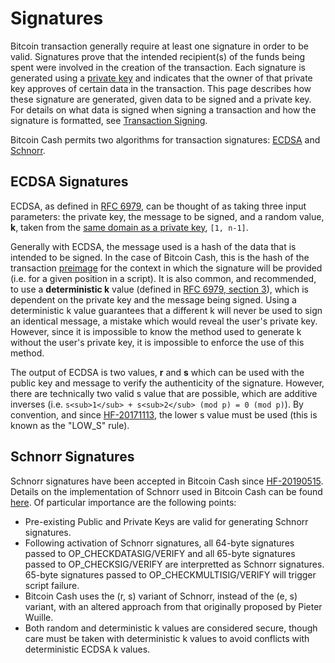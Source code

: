 # Signatures

Bitcoin transaction generally require at least one signature in order to be valid.
Signatures prove that the intended recipient(s) of the funds being spent were involved in the creation of the transaction.
Each signature is generated using a [private key](/protocol/blockchain/cryptography/keys) and indicates that the owner of that private key approves of certain data in the transaction.
This page describes how these signature are generated, given data to be signed and a private key.
For details on what data is signed when signing a transaction and how the signature is formatted, see [Transaction Signing](/protocol/blockchain/transaction/transaction-signing).

Bitcoin Cash permits two algorithms for transaction signatures: [ECDSA](#ecdsa-signatures) and [Schnorr](#schnorr-signatures).

## ECDSA Signatures

ECDSA, as defined in [RFC 6979](https://tools.ietf.org/html/rfc6979), can be thought of as taking three input parameters: the private key, the message to be signed, and a random value, **k**, taken from the [same domain as a private key](/protocol/blockchain/cryptography/keys#private-key-generation), `[1, n-1]`.

Generally with ECDSA, the message used is a hash of the data that is intended to be signed.
In the case of Bitcoin Cash, this is the hash of the transaction [preimage](/protocol/blockchain/transaction/transaction-signing#preimage-format) for the context in which the signature will be provided (i.e. for a given position in a script).
It is also common, and recommended, to use a **deterministic k** value (defined in [RFC 6979, section 3](https://tools.ietf.org/html/rfc6979#section-3)), which is dependent on the private key and the message being signed.
Using a deterministic k value guarantees that a different k will never be used to sign an identical message, a mistake which would reveal the user's private key.
However, since it is impossible to know the method used to generate k without the user's private key, it is impossible to enforce the use of this method.

The output of ECDSA is two values, **r** and **s** which can be used with the public key and message to verify the authenticity of the signature.
However, there are technically two valid s value that are possible, which are additive inverses (i.e. `s<sub>1</sub> + s<sub>2</sub> (mod p) = 0 (mod p)`).
By convention, and since [HF-20171113](/protocol/forks/hf-20171113), the lower s value must be used (this is known as the "LOW_S" rule).

## Schnorr Signatures

Schnorr signatures have been accepted in Bitcoin Cash since [HF-20190515](/protocol/forks/hf-20190515).
Details on the implementation of Schnorr used in Bitcoin Cash can be found [here](/protocol/forks/2019-05-15-schnorr).
Of particular importance are the following points:

- Pre-existing Public and Private Keys are valid for generating Schnorr signatures.
- Following activation of Schnorr signatures, all 64-byte signatures passed to OP_CHECKDATASIG/VERIFY and all 65-byte signatures passed to OP_CHECKSIG/VERIFY are interpretted as Schnorr signatures.
  65-byte signatures passed to OP_CHECKMULTISIG/VERIFY will trigger script failure.
- Bitcoin Cash uses the (r, s) variant of Schnorr, instead of the (e, s) variant, with an altered approach from that originally proposed by Pieter Wuille.
- Both random and deterministic k values are considered secure, though care must be taken with deterministic k values to avoid conflicts with deterministic ECDSA k values.

